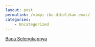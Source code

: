 ```yaml
---
layout: post
permalink: /mimpi-ibu-dibelikan-emas/
categories:
    - Uncategorized
---
```


[Baca Selengkapnya](/04)